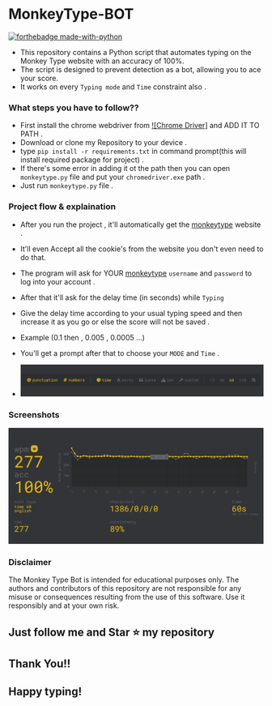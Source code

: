 # MonkeyType-BOT
[![forthebadge made-with-python](http://ForTheBadge.com/images/badges/made-with-python.svg)](https://www.python.org/)                 

- This repository contains a Python script that automates typing on the Monkey Type website with an accuracy of 100%. 
- The script is designed to prevent detection as a bot, allowing you to ace your score.
- It works on every  `Typing mode` and `Time` constraint also . 


### What steps you have to follow??

- First install the chrome webdriver from [![Chrome Driver]](https://chromedriver.chromium.org/downloads) and ADD IT TO PATH .
-  Download or clone my Repository to your device .
- type `pip install -r requirements.txt` in command prompt(this will install required package for project) .
- If there's some error in adding it ot the path then you can open `monkeytype.py` file and put your `chromedriver.exe` path . 
- Just run `monkeytype.py` file .

### Project flow & explaination

- After you run the project , it'll automatically get the [monkeytype](https://monkeytype.com/) website .
- It'll even Accept all the cookie's from the website you don't even need to do that.
- The program will ask for YOUR [monkeytype](https://monkeytype.com/) `username` and `password` to log into your account . 
- After that it'll ask for the delay time (in seconds) while `Typing`
- Give the delay time according to your usual typing speed and then increase it as you go or else the score will not be saved .
- Example (0.1 then , 0.005 , 0.0005 ...)
- You'll get a prompt after that to choose your `MODE` and `Time` .
  
- <img src='https://github.com/MusadiqPasha/MonkeyType-BOT/blob/main/modes.png'>



### Screenshots


<img src='https://github.com/MusadiqPasha/MonkeyType-BOT/blob/main/image.png'>


### Disclaimer
The Monkey Type Bot is intended for educational purposes only. The authors and contributors of this repository are not responsible for any misuse or consequences resulting from the use of this software. Use it responsibly and at your own risk.


## Just follow me and Star ⭐ my repository 
## Thank You!!
## Happy typing!
